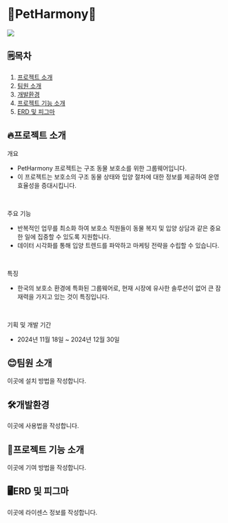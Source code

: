 <h1>🐶PetHarmony🐶</h1>
<img src="https://github.com/user-attachments/assets/fcd3dcec-cf8f-449b-afa5-ff8bb94f6364">

## 🗒️목차

1. [프로젝트 소개](#프로젝트-소개)
2. [팀원 소개](#팀원-소개)
3. [개발환경](#개발환경)
4. [프로젝트 기능 소개](#프로젝트-기능-소개)
5. [ERD 및 피그마](#ERD-및-피그마)

## 🔥프로젝트 소개
개요
- PetHarmony 프로젝트는 구조 동물 보호소를 위한 그룹웨어입니다.
- 이 프로젝트는 보호소의 구조 동물 상태와 입양 절차에 대한 정보를 제공하여 운영 효율성을 증대시킵니다.
  
<br>

주요 기능
- 반복적인 업무를 최소화 하여 보호소 직원들이 동물 복지 및 입양 상담과 같은 중요한 일에 집중할 수 있도록 지원합니다.
- 데이터 시각화를 통해 입양 트렌드를 파악하고 마케팅 전략을 수립할 수 있습니다.
  
<br>

특징
- 한국의 보호소 환경에 특화된 그룹웨어로, 현재 시장에 유사한 솔루션이 없어 큰 잠재력을 가지고 있는 것이 특징입니다.

<br>

기획 및 개발 기간
- 2024년 11월 18일 ~ 2024년 12월 30일


## 😊팀원 소개
이곳에 설치 방법을 작성합니다.

## 🛠️개발환경
이곳에 사용법을 작성합니다.

## 📌프로젝트 기능 소개
이곳에 기여 방법을 작성합니다.

## 🖥️ERD 및 피그마
이곳에 라이센스 정보를 작성합니다.


